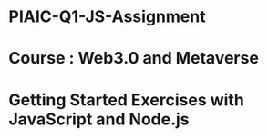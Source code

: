 # PIAIC-Q1-JS-Assignment
# Course : Web3.0 and Metaverse
# Getting Started Exercises with JavaScript and Node.js
